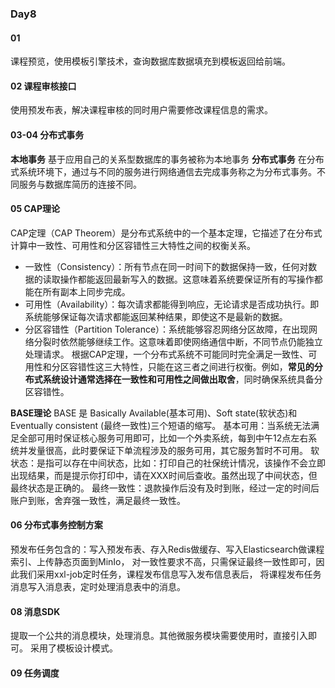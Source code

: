 ### Day8
#### 01
课程预览，使用模板引擎技术，查询数据库数据填充到模板返回给前端。

#### 02 课程审核接口
使用预发布表，解决课程审核的同时用户需要修改课程信息的需求。

#### 03-04 分布式事务
**本地事务**
基于应用自己的关系型数据库的事务被称为本地事务
**分布式事务**
在分布式系统环境下，通过与不同的服务进行网络通信去完成事务称之为分布式事务。不同服务与数据库简历的连接不同。

#### 05 CAP理论
CAP定理（CAP Theorem）是分布式系统中的一个基本定理，它描述了在分布式计算中一致性、可用性和分区容错性三大特性之间的权衡关系。
- 一致性（Consistency）：所有节点在同一时间下的数据保持一致，任何对数据的读取操作都能返回最新写入的数据。这意味着系统要保证所有的写操作都能在所有副本上同步完成。
- 可用性（Availability）：每次请求都能得到响应，无论请求是否成功执行。即系统能够保证每次请求都能返回某种结果，即使这不是最新的数据。
- 分区容错性（Partition Tolerance）：系统能够容忍网络分区故障，在出现网络分裂时依然能够继续工作。这意味着即使网络通信中断，不同节点仍能独立处理请求。
根据CAP定理，一个分布式系统不可能同时完全满足一致性、可用性和分区容错性这三大特性，只能在这三者之间进行权衡。例如，**常见的分布式系统设计通常选择在一致性和可用性之间做出取舍**，同时确保系统具备分区容错性。

**BASE理论**
BASE 是 Basically Available(基本可用)、Soft state(软状态)和 Eventually consistent (最终一致性)三个短语的缩写。
基本可用：当系统无法满足全部可用时保证核心服务可用即可，比如一个外卖系统，每到中午12点左右系统并发量很高，此时要保证下单流程涉及的服务可用，其它服务暂时不可用。
软状态：是指可以存在中间状态，比如：打印自己的社保统计情况，该操作不会立即出现结果，而是提示你打印中，请在XXX时间后查收。虽然出现了中间状态，但最终状态是正确的。
最终一致性：退款操作后没有及时到账，经过一定的时间后账户到账，舍弃强一致性，满足最终一致性。

#### 06 分布式事务控制方案
预发布任务包含的：写入预发布表、存入Redis做缓存、写入Elasticsearch做课程索引、上传静态页面到MinIo，
对一致性要求不高，只需保证最终一致性即可，因此我们采用xxl-job定时任务，课程发布信息写入发布信息表后，
将课程发布任务消息写入消息表，定时处理消息表中的消息。

#### 08 消息SDK
提取一个公共的消息模块，处理消息。其他微服务模块需要使用时，直接引入即可。
采用了模板设计模式。

#### 09 任务调度
